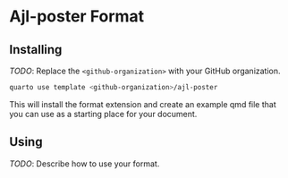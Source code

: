 # Ajl-poster Format

## Installing

_TODO_: Replace the `<github-organization>` with your GitHub organization.

```bash
quarto use template <github-organization>/ajl-poster
```

This will install the format extension and create an example qmd file
that you can use as a starting place for your document.

## Using

_TODO_: Describe how to use your format.


